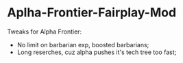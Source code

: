 # Aplha-Frontier-Fairplay-Mod
Tweaks for Alpha Frontier:
  - No limit on barbarian exp, boosted barbarians;
  - Long reserches, cuz alpha pushes it's tech tree too fast;
